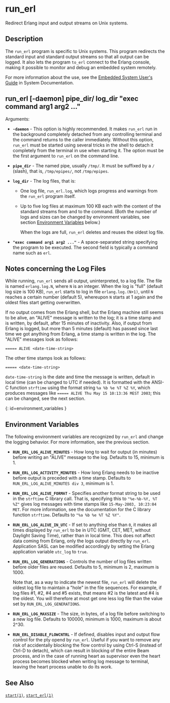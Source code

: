 # run_erl

Redirect Erlang input and output streams on Unix systems.

## Description

The `run_erl` program is specific to Unix systems. This program redirects the standard input and standard output streams so that all output can be logged. It also lets the program `to_erl` connect to the Erlang console, making it possible to monitor and debug an embedded system remotely.

For more information about the use, see the [Embedded System User's Guide](`p:system:embedded_solaris.md`) in System Documentation.

## run_erl \[-daemon] pipe_dir/ log_dir "exec command arg1 arg2 ..."

Arguments:

* __`-daemon`__ - This option is highly recommended. It makes `run_erl` run in the background completely detached from any controlling terminal and the command returns to the caller immediately. Without this option, `run_erl` must be started using several tricks in the shell to detach it completely from the terminal in use when starting it. The option must be the first argument to `run_erl` on the command line.

* __`pipe_dir`__ - The named pipe, usually `/tmp/`. It must be suffixed by a `/` (slash), that is, `/tmp/epipes/`, not `/tmp/epipes`.

* __`log_dir`__ - The log files, that is:

  * One log file, `run_erl.log`, which logs progress and warnings from the `run_erl` program itself.
  * Up to five log files at maximum 100 KB each with the content of the standard streams from and to the command. (Both the number of logs and sizes can be changed by environment variables, see section [Environment Variables](run_erl_cmd.md#environment_variables) below.)

    When the logs are full, `run_erl` deletes and reuses the oldest log file.

* __`"exec command arg1 arg2 ..."`__ - A space-separated string specifying the program to be executed. The second field is typically a command name such as `erl`.

## Notes concerning the Log Files

While running, `run_erl` sends all output, uninterpreted, to a log file. The file is named `erlang.log.N`, where `N` is an integer. When the log is "full" (default log size is 100 KB), `run_erl` starts to log in file `erlang.log.(N+1)`, until `N` reaches a certain number (default 5), whereupon `N` starts at 1 again and the oldest files start getting overwritten.

If no output comes from the Erlang shell, but the Erlang machine still seems to be alive, an "ALIVE" message is written to the log; it is a time stamp and is written, by default, after 15 minutes of inactivity. Also, if output from Erlang is logged, but more than 5 minutes (default) has passed since last time we got anything from Erlang, a time stamp is written in the log. The "ALIVE" messages look as follows:

```text
===== ALIVE <date-time-string>
```

The other time stamps look as follows:

```text
===== <date-time-string>
```

`date-time-string` is the date and time the message is written, default in local time (can be changed to UTC if needed). It is formatted with the ANSI-C function `strftime` using the format string `%a %b %e %T %Z %Y`, which produces messages like `===== ALIVE Thu May 15 10:13:36 MEST 2003`; this can be changed, see the next section.

[](){: id=environment_variables }
## Environment Variables

The following environment variables are recognized by `run_erl` and change the logging behavior. For more information, see the previous section.

* __`RUN_ERL_LOG_ALIVE_MINUTES`__ - How long to wait for output (in minutes) before writing an "ALIVE" message to the log. Defaults to 15, minimum is 1.

* __`RUN_ERL_LOG_ACTIVITY_MINUTES`__ - How long Erlang needs to be inactive before output is preceded with a time stamp. Defaults to `RUN_ERL_LOG_ALIVE_MINUTES div 3`, minimum is 1.

* __`RUN_ERL_LOG_ALIVE_FORMAT`__ - Specifies another format string to be used in the `strftime` C library call. That is, specifying this to `"%e-%b-%Y, %T %Z"` gives log messages with time stamps like `15-May-2003, 10:23:04 MET`. For more information, see the documentation for the C library function `strftime`. Defaults to `"%a %b %e %T %Z %Y"`.

* __`RUN_ERL_LOG_ALIVE_IN_UTC`__ - If set to anything else than `0`, it makes all times displayed by `run_erl` to be in UTC (GMT, CET, MET, without Daylight Saving Time), rather than in local time. This does not affect data coming from Erlang, only the logs output directly by `run_erl`. Application SASL can be modified accordingly by setting the Erlang application variable `utc_log` to `true`.

* __`RUN_ERL_LOG_GENERATIONS`__ - Controls the number of log files written before older files are reused. Defaults to 5, minimum is 2, maximum is 1000.

  Note that, as a way to indicate the newest file, `run_erl` will delete the oldest log file to maintain a "hole" in the file sequences. For example, if log files #1, #2, #4 and #5 exists, that means #2 is the latest and #4 is the oldest. You will therefore at most get one less log file than the value set by `RUN_ERL_LOG_GENERATIONS`.

* __`RUN_ERL_LOG_MAXSIZE`__ - The size, in bytes, of a log file before switching to a new log file. Defaults to 100000, minimum is 1000, maximum is about 2^30.

* __`RUN_ERL_DISABLE_FLOWCNTRL`__ - If defined, disables input and output flow control for the pty opend by `run_erl`. Useful if you want to remove any risk of accidentally blocking the flow control by using Ctrl-S (instead of Ctrl-D to detach), which can result in blocking of the entire Beam process, and in the case of running heart as supervisor even the heart process becomes blocked when writing log message to terminal, leaving the heart process unable to do its work.

## See Also

[`start(1)`](start_cmd.md), [`start_erl(1)`](start_erl_cmd.md)
